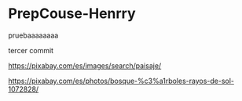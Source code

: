 # PrepCouse-Henrry


pruebaaaaaaaa



tercer commit 

https://pixabay.com/es/images/search/paisaje/


https://pixabay.com/es/photos/bosque-%c3%a1rboles-rayos-de-sol-1072828/